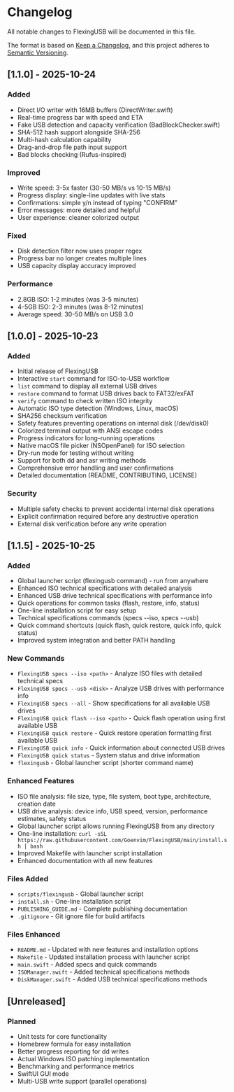# Changelog

All notable changes to FlexingUSB will be documented in this file.

The format is based on [Keep a Changelog](https://keepachangelog.com/en/1.0.0/),
and this project adheres to [Semantic Versioning](https://semver.org/spec/v2.0.0.html).

## [1.1.0] - 2025-10-24

### Added
- Direct I/O writer with 16MB buffers (DirectWriter.swift)
- Real-time progress bar with speed and ETA
- Fake USB detection and capacity verification (BadBlockChecker.swift)
- SHA-512 hash support alongside SHA-256
- Multi-hash calculation capability
- Drag-and-drop file path input support
- Bad blocks checking (Rufus-inspired)

### Improved
- Write speed: 3-5x faster (30-50 MB/s vs 10-15 MB/s)
- Progress display: single-line updates with live stats
- Confirmations: simple y/n instead of typing "CONFIRM"
- Error messages: more detailed and helpful
- User experience: cleaner colorized output

### Fixed
- Disk detection filter now uses proper regex
- Progress bar no longer creates multiple lines
- USB capacity display accuracy improved

### Performance
- 2.8GB ISO: 1-2 minutes (was 3-5 minutes)
- 4-5GB ISO: 2-3 minutes (was 8-12 minutes)
- Average speed: 30-50 MB/s on USB 3.0

## [1.0.0] - 2025-10-23

### Added
- Initial release of FlexingUSB
- Interactive `start` command for ISO-to-USB workflow
- `list` command to display all external USB drives
- `restore` command to format USB drives back to FAT32/exFAT
- `verify` command to check written ISO integrity
- Automatic ISO type detection (Windows, Linux, macOS)
- SHA256 checksum verification
- Safety features preventing operations on internal disk (/dev/disk0)
- Colorized terminal output with ANSI escape codes
- Progress indicators for long-running operations
- Native macOS file picker (NSOpenPanel) for ISO selection
- Dry-run mode for testing without writing
- Support for both dd and asr writing methods
- Comprehensive error handling and user confirmations
- Detailed documentation (README, CONTRIBUTING, LICENSE)

### Security
- Multiple safety checks to prevent accidental internal disk operations
- Explicit confirmation required before any destructive operation
- External disk verification before any write operation

## [1.1.5] - 2025-10-25

### Added
- Global launcher script (flexingusb command) - run from anywhere
- Enhanced ISO technical specifications with detailed analysis
- Enhanced USB drive technical specifications with performance info
- Quick operations for common tasks (flash, restore, info, status)
- One-line installation script for easy setup
- Technical specifications commands (specs --iso, specs --usb)
- Quick command shortcuts (quick flash, quick restore, quick info, quick status)
- Improved system integration and better PATH handling

### New Commands
- `FlexingUSB specs --iso <path>` - Analyze ISO files with detailed technical specs
- `FlexingUSB specs --usb <disk>` - Analyze USB drives with performance info
- `FlexingUSB specs --all` - Show specifications for all available USB drives
- `FlexingUSB quick flash --iso <path>` - Quick flash operation using first available USB
- `FlexingUSB quick restore` - Quick restore operation formatting first available USB
- `FlexingUSB quick info` - Quick information about connected USB drives
- `FlexingUSB quick status` - System status and drive information
- `flexingusb` - Global launcher script (shorter command name)

### Enhanced Features
- ISO file analysis: file size, type, file system, boot type, architecture, creation date
- USB drive analysis: device info, USB speed, version, performance estimates, safety status
- Global launcher script allows running FlexingUSB from any directory
- One-line installation: `curl -sSL https://raw.githubusercontent.com/Goenvim/FlexingUSB/main/install.sh | bash`
- Improved Makefile with launcher script installation
- Enhanced documentation with all new features

### Files Added
- `scripts/flexingusb` - Global launcher script
- `install.sh` - One-line installation script
- `PUBLISHING_GUIDE.md` - Complete publishing documentation
- `.gitignore` - Git ignore file for build artifacts

### Files Enhanced
- `README.md` - Updated with new features and installation options
- `Makefile` - Updated installation process with launcher script
- `main.swift` - Added specs and quick commands
- `ISOManager.swift` - Added technical specifications methods
- `DiskManager.swift` - Added USB technical specifications methods

## [Unreleased]

### Planned
- Unit tests for core functionality
- Homebrew formula for easy installation
- Better progress reporting for dd writes
- Actual Windows ISO patching implementation
- Benchmarking and performance metrics
- SwiftUI GUI mode
- Multi-USB write support (parallel operations)
